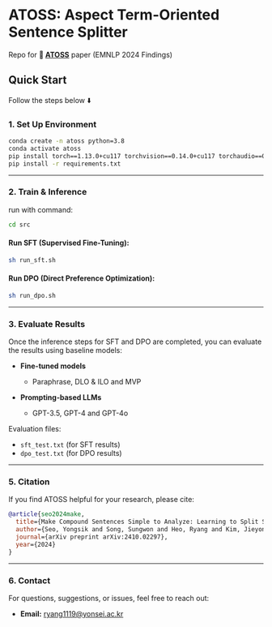 # **ATOSS: Aspect Term-Oriented Sentence Splitter**

Repo for **📄 [ATOSS](https://arxiv.org/abs/2410.02297)** paper (EMNLP 2024 Findings) 

## Quick Start

Follow the steps below ⬇️

### **1. Set Up Environment**

```sh
conda create -n atoss python=3.8
conda activate atoss
pip install torch==1.13.0+cu117 torchvision==0.14.0+cu117 torchaudio==0.13.0 --extra-index-url https://download.pytorch.org/whl/cu117
pip install -r requirements.txt
```

---

### **2. Train & Inference**

run with command:

```sh
cd src
```

#### **Run SFT (Supervised Fine-Tuning):**

```sh
sh run_sft.sh
```

#### **Run DPO (Direct Preference Optimization):**

```sh
sh run_dpo.sh
```

---

### **3. Evaluate Results**

Once the inference steps for SFT and DPO are completed, you can evaluate the results using baseline models:

- **Fine-tuned models**
  - Paraphrase, DLO & ILO and MVP

- **Prompting-based LLMs**
  - GPT-3.5, GPT-4 and GPT-4o

Evaluation files:
- `sft_test.txt` (for SFT results)  
- `dpo_test.txt` (for DPO results)

---

### **5. Citation**

If you find ATOSS helpful for your research, please cite:

```bibtex
@article{seo2024make,
  title={Make Compound Sentences Simple to Analyze: Learning to Split Sentences for Aspect-based Sentiment Analysis},
  author={Seo, Yongsik and Song, Sungwon and Heo, Ryang and Kim, Jieyong and Lee, Dongha},
  journal={arXiv preprint arXiv:2410.02297},
  year={2024}
}
```

---

### **6. Contact**

For questions, suggestions, or issues, feel free to reach out:

- **Email:** [ryang1119@yonsei.ac.kr](mailto:ryang1119@yonsei.ac.kr)

